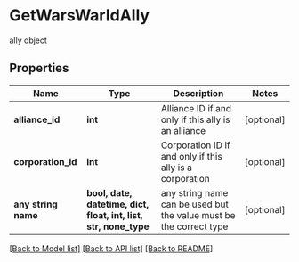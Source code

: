 # GetWarsWarIdAlly

ally object

## Properties
Name | Type | Description | Notes
------------ | ------------- | ------------- | -------------
**alliance_id** | **int** | Alliance ID if and only if this ally is an alliance | [optional] 
**corporation_id** | **int** | Corporation ID if and only if this ally is a corporation | [optional] 
**any string name** | **bool, date, datetime, dict, float, int, list, str, none_type** | any string name can be used but the value must be the correct type | [optional]

[[Back to Model list]](../README.md#documentation-for-models) [[Back to API list]](../README.md#documentation-for-api-endpoints) [[Back to README]](../README.md)


